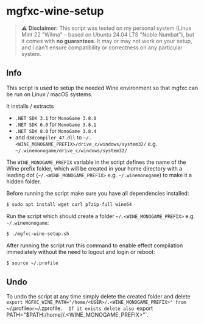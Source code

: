 # mgfxc-wine-setup

> ⚠️ **Disclaimer:** This script was tested on my personal system (Linux Mint 22 "Wilma" – based on Ubuntu 24.04 LTS "Noble Numbat"), but it comes with **no guarantees**. It may or may not work on your setup, and I can't ensure compatibility or correctness on any particular system.

## Info
This script is used to setup the needed Wine environment so that mgfxc can be run on Linux / macOS systems.

It installs / extracts
* `.NET SDK 3.1` for `MonoGame 3.8.0`
* `.NET SDK 6.0` for `MonoGame 3.8.1`
* `.NET SDK 8.0` for `MonoGame 3.8.4`
* and `d3dcompiler_47.dll`
to
`~/.<WINE_MONOGAME_PREFIX>/drive_c/windows/system32/`
e.g.
`~/.winemonogame/drive_c/windows/system32/`

The `WINE_MONOGAME_PREFIX` variable in the script defines the name of the Wine prefix folder, which will be created in your home directory with a leading dot (`~/.<WINE_MONOGAME_PREFIX>` e.g. `~/.winemonogame`) to make it a hidden folder.

Before running the script make sure you have all dependencies installed:
```bash
$ sudo apt install wget curl p7zip-full wine64 
```

Run the script which should create a folder `~/.<WINE_MONOGAME_PREFIX>` e.g. `~/.winemonogame`:
```bash
$ ./mgfxc-wine-setup.sh
```

After running the script run this command to enable effect compilation immediately without the need to logout and login or reboot:
```bash
$ source ~/.profile
```

## Undo
To undo the script at any time simply delete the created folder and delete `export MGFXC_WINE_PATH="/home/<USER>/.<WINE_MONOGAME_PREFIX>" from `~/.profile` or `~/.zprofile`. 
If it exists delete also `export PATH="$PATH:/home/<USER>/.<WINE_MONOGAME_PREFIX>"`.

